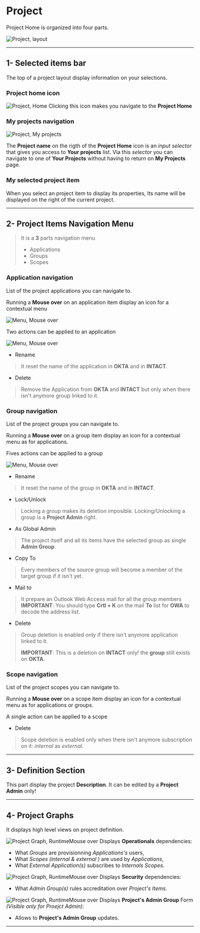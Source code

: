 # Project

Project Home is organized into four parts.

![Project, layout](/guides/images/project_layout.png)

---

## 1- Selected items bar

The top of a project layout display information on your selections.

### Project home icon

![Project, Home](/guides/images/project_home.png) Clicking this icon makes you navigate to the **Project Home**

### My projects navigation

![Project, My projects](/guides/images/project_to_myprojects.png)

The **Project name** on the rigth of the **Project Home** icon is an *input selector* that gives you access to **Your projects** list. Via this *selector* you can navigate to one of **Your Projects** without having to return on **My Projects** page.

### My selected project item

When you select an project item to display its properties, Its name will be displayed on the right of the current project.

---

## 2- Project Items Navigation Menu

> It is a **3** parts navigation menu
>
> - Applications
> - Groups
> - Scopes

### Application navigation

List of the project applications you can navigate to.

Running a **Mouse over** on an application item display an icon for a contextual menu

![Menu, Mouse over](/guides/images/project_application_menu.png)

Two actions can be applied to an application

![Menu, Mouse over](/guides/images/project_application_menu_display.png)

- Rename

> It reset the name of the application in **OKTA** and in **INTACT**.

- Delete

> Remove the Application from **OKTA** and **INTACT** but only when there isn't anymore group linked to it.

### Group navigation

List of the project groups you can navigate to.

Running a **Mouse over** on a group item display an icon for a contextual menu as for applications.

Fives actions can be applied to a group

 ![Menu, Mouse over](/guides/images/project_group_menu_display.png)

- Rename

> It reset the name of the group in **OKTA** and in **INTACT**.

- Lock/Unlock

> Locking a group makes its deletion imposible.
> Locking/Unlocking a group is a **Project Admin** right.

- As Global Admin

> The project itself and all its items have the selected group as single **Admin Group**.

- Copy To

> Every members of the source group will become a member of the target group if it isn't yet.

- Mail to

> It prepare an Outlook Web Access mail for all the group members
> **IMPORTANT**: You should type **Crtl + K** on the mail **To** list for **OWA** to decode the address list.

- Delete

> Group deletion is enabled only if there isn't anymore application linked to it.
>
> **IMPORTANT**: This is a deletion on **INTACT** only! the **group** still exists on **OKTA**.

### Scope navigation

List of the project scopes you can navigate to.

Running a **Mouse over** on a scope item display an icon for a contextual menu as for applications or groups.

A single action can be applied to a scope

- Delete

> Scope deletion is enabled only when there isn't anymore subscription on it: *internal* as *external*.

---

## 3- Definition Section

This part display the project **Description**.
It can be edited by a **Project Admin** only!

---

## 4- Project Graphs

It displays high level views on project definition.

 ![Project Graph, RuntimeMouse over](/guides/images/project-graph-runtime-button.png)
Displays **Operationals** dependencies:

- What *Groups* are provisionning *Applications's* users,
- What *Scopes (internal & external )* are used by *Applications*,
- What *External Application(s)* subscribes to *Internals Scopes*.

![Project Graph, RuntimeMouse over](/guides/images/project-graph-admin-button.png)
Displays **Security** dependencies:

- What *Admin Group(s)* rules accreditation over *Project's Items*.

![Project Graph, RuntimeMouse over](/guides/images/project-admin-button.png)
Displays **Project's Admin Group** Form *(Visible only for Proejct Admin)*:

- Allows to **Project's Admin Group** updates.

---

